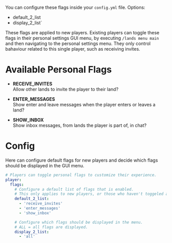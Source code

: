 You can configure these flags inside your `config.yml` file. Options: 
* default_2_list
* display_2_list`

These flags are applied to new players. Existing players can toggle these flags in their personal settings GUI menu, by executing ``/lands menu main`` and then navigating to the personal settings menu.
They only control bahaviour related to this single player, such as receiving invites.

# Available Personal Flags
* **RECEIVE_INVITES**\
  Allow other lands to invite the player to their land?

* **ENTER_MESSAGES**\
  Show enter and leave messages when the player enters or leaves a land?

* **SHOW_INBOX**\
  Show inbox messages, from lands the player is part of, in chat?

# Config
Here can configure default flags for new players and decide which flags should be displayed in the GUI menu.
```yaml
# Players can toggle personal flags to customize their experience.
player:
  flags:
    # Configure a default list of flags that is enabled.
    # This only applies to new players, or those who haven't toggeled any flags yet.
    default_2_list:
      - 'receive_invites'
      - 'enter_messages'
      - 'show_inbox'

    # Configure which flags should be displayed in the menu.
    # ALL = all flags are displayed.
    display_2_list:
      - 'all'
```
